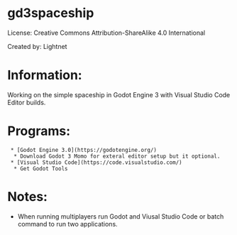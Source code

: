 # gd3spaceship

 License: Creative Commons Attribution-ShareAlike 4.0 International

 Created by: Lightnet

# Information:

 Working on the simple spaceship in Godot Engine 3 with Visual Studio Code Editor builds.

# Programs:
```
 * [Godot Engine 3.0](https://godotengine.org/)
  * Download Godot 3 Momo for exteral editor setup but it optional.
 * [Visual Studio Code](https://code.visualstudio.com/)
  * Get Godot Tools
```
# Notes:
 * When running multiplayers run Godot and Viusal Studio Code or batch command to run two applications.

